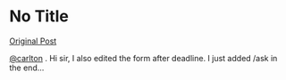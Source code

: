 # No Title

[Original Post](https://discourse.onlinedegree.iitm.ac.in/t/169029/347)

<p><a class="mention" href="/u/carlton">@carlton</a> . Hi sir, I also edited the form after deadline. I just added /ask in the end…</p>